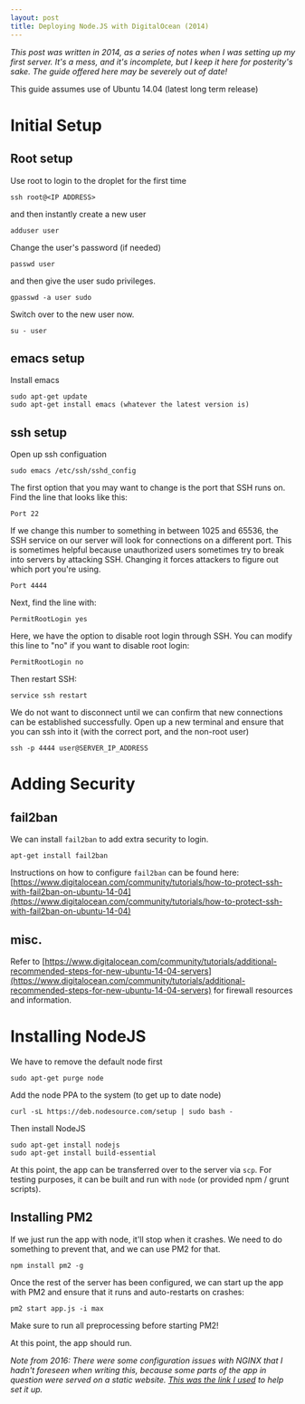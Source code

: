 ```yaml
---
layout: post
title: Deploying Node.JS with DigitalOcean (2014)
---
```


_This post was written in 2014, as a series of notes when I was setting up my first server. It's a mess, and it's incomplete, but I keep it here for posterity's sake. The guide offered here may be severely out of date!_


This guide assumes use of Ubuntu 14.04 (latest long term release)

# Initial Setup

## Root setup

Use root to login to the droplet for the first time

    ssh root@<IP ADDRESS>

and then instantly create a new user

    adduser user

Change the user's password (if needed)

    passwd user

and then give the user sudo privileges.

    gpasswd -a user sudo

Switch over to the new user now.

    su - user

## emacs setup

Install emacs

    sudo apt-get update
    sudo apt-get install emacs (whatever the latest version is)

## ssh setup

Open up ssh configuation

    sudo emacs /etc/ssh/sshd_config

The first option that you may want to change is the port that SSH runs on. Find the line that looks like this:

    Port 22

If we change this number to something in between 1025 and 65536, the SSH service on our server will look for connections on a different port. This is sometimes helpful because unauthorized users sometimes try to break into servers by attacking SSH. Changing it forces attackers to figure out which port you're using.

    Port 4444

Next, find the line with:

    PermitRootLogin yes
    
Here, we have the option to disable root login through SSH.  You can modify this line to "no" if you want to disable root login:

    PermitRootLogin no
    
Then restart SSH:

    service ssh restart
    
We do not want to disconnect until we can confirm that new connections can be established successfully. Open up a new terminal and ensure that you can ssh into it (with the correct port, and the non-root user)

    ssh -p 4444 user@SERVER_IP_ADDRESS

# Adding Security

## fail2ban

We can install `fail2ban` to add extra security to login.

    apt-get install fail2ban

Instructions on how to configure `fail2ban` can be found here: [https://www.digitalocean.com/community/tutorials/how-to-protect-ssh-with-fail2ban-on-ubuntu-14-04](https://www.digitalocean.com/community/tutorials/how-to-protect-ssh-with-fail2ban-on-ubuntu-14-04)

## misc.

Refer to [https://www.digitalocean.com/community/tutorials/additional-recommended-steps-for-new-ubuntu-14-04-servers](https://www.digitalocean.com/community/tutorials/additional-recommended-steps-for-new-ubuntu-14-04-servers) for firewall resources and information.

# Installing NodeJS

We have to remove the default node first

    sudo apt-get purge node

Add the node PPA to the system (to get up to date node)

    curl -sL https://deb.nodesource.com/setup | sudo bash -

Then install NodeJS

    sudo apt-get install nodejs
    sudo apt-get install build-essential

At this point, the app can be transferred over to the server via `scp`. For testing purposes, it can be built and run with `node` (or provided npm / grunt scripts).

## Installing PM2

If we just run the app with node, it'll stop when it crashes. We need to do something to prevent that, and we can use PM2 for that.

    npm install pm2 -g

Once the rest of the server has been configured, we can start up the app with PM2 and ensure that it runs and auto-restarts on crashes:

    pm2 start app.js -i max

Make sure to run all preprocessing before starting PM2!

At this point, the app should run.

_Note from 2016: There were some configuration issues with NGINX that I hadn't foreseen when writing this, because some parts of the app in question were served on a static website. [This was the link I used](https://www.digitalocean.com/community/tutorials/how-to-install-nginx-on-ubuntu-14-04-lts) to help set it up._

